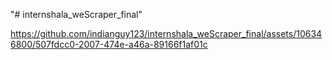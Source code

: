 "# internshala_weScraper_final" 

https://github.com/indianguy123/internshala_weScraper_final/assets/106346800/507fdcc0-2007-474e-a46a-89166f1af01c
